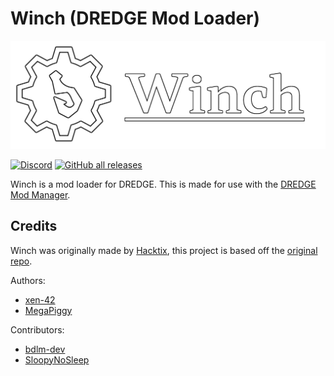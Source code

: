 ﻿# Winch (DREDGE Mod Loader)

﻿![Winch](../banner.png)

[![Discord](https://img.shields.io/discord/1097191320935735346?style=for-the-badge)](https://discord.gg/qFqPuTUAmD)
[![GitHub all releases](https://img.shields.io/github/downloads/DREDGE-Mods/Winch/total?style=for-the-badge)](https://github.com/DREDGE-Mods/Winch/releases)

Winch is a mod loader for DREDGE. This is made for use with the [DREDGE Mod Manager](https://dredgemods.com/manager/).

## Credits

Winch was originally made by [Hacktix](https://github.com/Hacktix), this project is based off the [original repo](https://github.com/Hacktix/Winch).

Authors:
- [xen-42](https://github.com/xen-42)
- [MegaPiggy](https://github.com/MegaPiggy)

Contributors:
- [bdlm-dev](https://github.com/bdlm-dev)
- [SloopyNoSleep](https://github.com/SloopyNoSleep)
